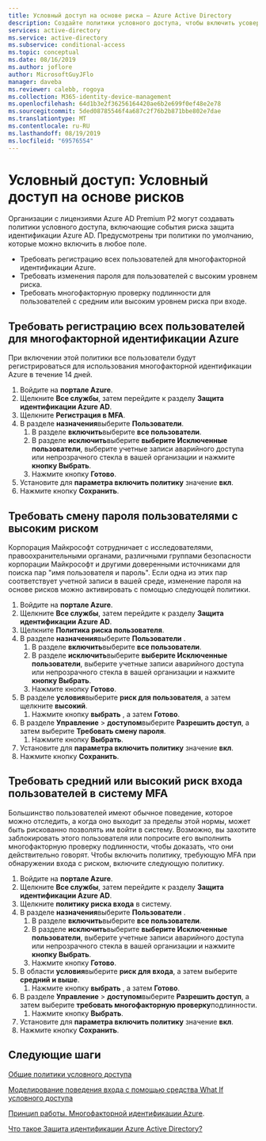 ```yaml
---
title: Условный доступ на основе риска — Azure Active Directory
description: Создайте политики условного доступа, чтобы включить усовершенствования защиты идентификации в политиках
services: active-directory
ms.service: active-directory
ms.subservice: conditional-access
ms.topic: conceptual
ms.date: 08/16/2019
ms.author: joflore
author: MicrosoftGuyJFlo
manager: daveba
ms.reviewer: calebb, rogoya
ms.collection: M365-identity-device-management
ms.openlocfilehash: 64d1b3e2f36256164420ae6b2e699f0ef48e2e78
ms.sourcegitcommit: 5ded08785546f4a687c2f76b2b871bbe802e7dae
ms.translationtype: MT
ms.contentlocale: ru-RU
ms.lasthandoff: 08/19/2019
ms.locfileid: "69576554"
---
```

# <a name="conditional-access-risk-based-conditional-access"></a>Условный доступ: Условный доступ на основе рисков

Организации с лицензиями Azure AD Premium P2 могут создавать политики условного доступа, включающие события риска защита идентификации Azure AD. Предусмотрены три политики по умолчанию, которые можно включить в любое поле. 

* Требовать регистрацию всех пользователей для многофакторной идентификации Azure.
* Требовать изменения пароля для пользователей с высоким уровнем риска.
* Требовать многофакторную проверку подлинности для пользователей с средним или высоким уровнем риска при входе.

## <a name="require-all-users-to-register-for-azure-multi-factor-authentication"></a>Требовать регистрацию всех пользователей для многофакторной идентификации Azure

При включении этой политики все пользователи будут регистрироваться для использования многофакторной идентификации Azure в течение 14 дней. 

1. Войдите на **портале Azure**.
1. Щелкните **Все службы**, затем перейдите к разделу **Защита идентификации Azure AD**.
1. Щелкните **Регистрация в MFA**.
1. В разделе **назначения**выберите **Пользователи**.
   1. В разделе **включить**выберите **все пользователи**.
   1. В разделе **исключить**выберите **выберите Исключенные пользователи**, выберите учетные записи аварийного доступа или непрозрачного стекла в вашей организации и нажмите **кнопку Выбрать**. 
   1. Нажмите кнопку **Готово**.
1. Установите для **параметра включить политику** значение **вкл**.
1. Нажмите кнопку **Сохранить**.

## <a name="require-a-password-change-high-risk-users"></a>Требовать смену пароля пользователями с высоким риском

Корпорация Майкрософт сотрудничает с исследователями, правоохранительными органами, различными группами безопасности корпорации Майкрософт и другими доверенными источниками для поиска пар "имя пользователя и пароль". Если одна из этих пар соответствует учетной записи в вашей среде, изменение пароля на основе рисков можно активировать с помощью следующей политики.

1. Войдите на **портале Azure**.
1. Щелкните **Все службы**, затем перейдите к разделу **Защита идентификации Azure AD**.
1. Щелкните **Политика риска пользователя**.
1. В разделе **назначения**выберите **Пользователи** .
   1. В разделе **включить**выберите **все пользователи**.
   1. В разделе **исключить**выберите **выберите Исключенные пользователи**, выберите учетные записи аварийного доступа или непрозрачного стекла в вашей организации и нажмите **кнопку Выбрать**.
   1. Нажмите кнопку **Готово**.
1. В разделе **условия**выберите **риск для пользователя**, а затем щелкните **высокий**.
   1. Нажмите кнопку **выбрать** , а затем **Готово**.
1. В разделе **Управление** > **доступом**выберите **Разрешить доступ**, а затем выберите **Требовать смену пароля**.
   1. Нажмите кнопку **Выбрать**.
1. Установите для **параметра включить политику** значение **вкл**.
1. Нажмите кнопку **Сохранить**.

## <a name="require-mfa-medium-or-high-sign-in-risk-users"></a>Требовать средний или высокий риск входа пользователей в систему MFA

Большинство пользователей имеют обычное поведение, которое можно отследить, а когда оно выходит за пределы этой нормы, может быть рискованно позволять им войти в систему. Возможно, вы захотите заблокировать этого пользователя или попросите его выполнить многофакторную проверку подлинности, чтобы доказать, что они действительно говорят. Чтобы включить политику, требующую MFA при обнаружении входа с риском, включите следующую политику.

1. Войдите на **портале Azure**.
1. Щелкните **Все службы**, затем перейдите к разделу **Защита идентификации Azure AD**.
1. Щелкните **политику риска входа** в систему.
1. В разделе **назначения**выберите **Пользователи** .
   1. В разделе **включить**выберите **все пользователи**.
   1. В разделе **исключить**выберите **выберите Исключенные пользователи**, выберите учетные записи аварийного доступа или непрозрачного стекла в вашей организации и нажмите **кнопку Выбрать**.
   1. Нажмите кнопку **Готово**.
1. В области **условия**выберите **риск для входа**, а затем выберите **средний и выше**.
   1. Нажмите кнопку **выбрать** , а затем **Готово**.
1. В разделе **Управление** > **доступом**выберите **Разрешить доступ**, а затем выберите **требовать многофакторную проверку**подлинности.
   1. Нажмите кнопку **Выбрать**.
1. Установите для **параметра включить политику** значение **вкл**.
1. Нажмите кнопку **Сохранить**.

## <a name="next-steps"></a>Следующие шаги

[Общие политики условного доступа](concept-conditional-access-policy-common.md)

[Моделирование поведения входа с помощью средства What If условного доступа](troubleshoot-conditional-access-what-if.md)

[Принцип работы. Многофакторной идентификации Azure](../authentication/concept-mfa-howitworks.md).

[Что такое Защита идентификации Azure Active Directory?](../identity-protection/overview.md)
